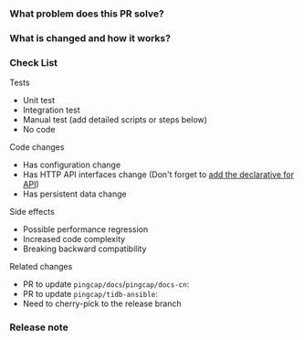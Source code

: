<!--
Thank you for working on PD! Please read PD's [CONTRIBUTING](https://github.com/pingcap/pd/blob/master/CONTRIBUTING.md) document **BEFORE** filing this PR.
PR Title Format:
1. pkg [, pkg2, pkg3]: what's changed
2. *: what's changed
-->

### What problem does this PR solve? <!--add the issue link with a summary if it exists-->


### What is changed and how it works?


### Check List <!--REMOVE the items that are not applicable-->

Tests <!-- At least one of them must be included. -->

 - Unit test
 - Integration test
 - Manual test (add detailed scripts or steps below)
 - No code

Code changes

 - Has configuration change
 - Has HTTP API interfaces change (Don't forget to [add the declarative for API](https://github.com/pingcap/pd/blob/master/docs/development.md#updating-api-documentation))
 - Has persistent data change

Side effects

 - Possible performance regression
 - Increased code complexity
 - Breaking backward compatibility

Related changes

- PR to update `pingcap/docs`/`pingcap/docs-cn`:
- PR to update `pingcap/tidb-ansible`:
- Need to cherry-pick to the release branch

### Release note <!-- bugfixes or new feature need a release note -->
